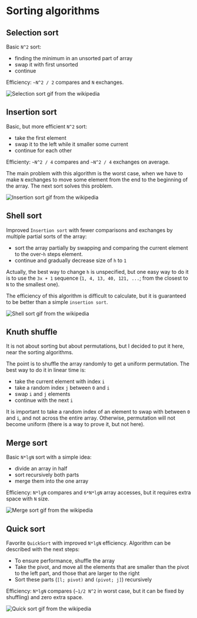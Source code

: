 # Sorting algorithms

## Selection sort

Basic `N^2` sort:
* finding the minimum in an unsorted part of array
* swap it with first unsorted
* continue

Efficiency: `~N^2 / 2` compares and `N` exchanges.

![Selection sort gif from the wikipedia](https://media.tenor.com/R6mBrn0nQ1MAAAAC/sort-graph.gif)


## Insertion sort

Basic, but more efficient `N^2` sort:
* take the first element
* swap it to the left while it smaller some current
* continue for each other

Efficienty: `~N^2 / 4` compares and `~N^2 / 4` exchanges on average.

The main problem with this algorithm is the worst case, when we have to make `N` exchanges to move some element from the end to the beginning of the array. The next sort solves this problem.

![Insertion sort gif from the wikipedia](https://upload.wikimedia.org/wikipedia/commons/4/42/Insertion_sort.gif)

## Shell sort

Improved `Insertion sort` with fewer comparisons and exchanges by multiple partial sorts of the array:
* sort the array partially by swapping and comparing the current element to the over-`h` steps element.
* continue and gradually decrease size of `h` to `1`

Actually, the best way to change `h` is unspecified, but one easy way to do it is to use the `3x + 1` sequence (`1, 4, 13, 40, 121, ...`; from the closest to `N` to the smallest one).

The efficiency of this algorithm is difficult to calculate, but it is guaranteed to be better than a simple `insertion sort`. 

![Shell sort gif from the wikipedia](https://upload.wikimedia.org/wikipedia/commons/d/d8/Sorting_shellsort_anim.gif?20140912155123)

## Knuth shuffle

It is not about sorting but about permutations, but I decided to put it here, near the sorting algorithms.

The point is to shuffle the array randomly to get a uniform permutation. The best way to do it in linear time is:
* take the current element with index `i`
* take a random index `j` between `0` and `i`
* swap `i` and `j` elements
* continue with the next `i`

It is important to take a random index of an element to swap with between `0` and `i`, and not across the entire array. Otherwise, permutation will not become uniform (there is a way to prove it, but not here).

## Merge sort

Basic `N*lgN` sort with a simple idea:
* divide an array in half
* sort recursively both parts
* merge them into the one array

Efficiency: `N*lgN` compares and `6*N*lgN` array accesses, but it requires extra space with `N` size.

![Merge sort gif from the wikipedia](https://cdn.emre.me/sorting/merge_sort.gif)


## Quick sort

Favorite `QuickSort` with improved `N*lgN` efficiency. Algorithm can be described with the next steps:
* To ensure performance, shuffle the array
* Take the pivot, and move all the elements that are smaller than the pivot to the left part, and those that are larger to the right
* Sort these parts (`[l; pivot)` and `(pivot; j]`) recursively

Efficiency: `N*lgN` compares (`~1/2 N^2` in worst case, but it can be fixed by shuffling) and zero extra space.

![Quick sort gif from the wikipedia](https://upload.wikimedia.org/wikipedia/commons/6/6a/Sorting_quicksort_anim.gif)
